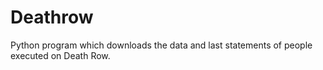 # Deathrow
Python program which downloads the data and last statements of people executed on Death Row.
